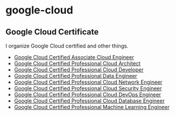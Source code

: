 # google-cloud

## Google Cloud Certificate
I organize Google Cloud certified and other things.
- [Google Cloud Certified Associate Cloud Engineer](Google%20Cloud%20Certificate/Google%20Cloud%20Certified%20Associate%20Cloud%20Engineer)
- [Google Cloud Certified Professional Cloud Architect](Google%20Cloud%20Certificate/Google%20Cloud%20Certified%20Professional%20Cloud%20Architect)
- [Google Cloud Certified Professional Cloud Developer](Google%20Cloud%20Certificate/Google%20Cloud%20Certified%20Professional%20Cloud%20Developer)
- [Google Cloud Certified Professional Data Engineer](Google%20Cloud%20Certificate/Google%20Cloud%20Certified%20Professional%20Data%20Engineer)
- [Google Cloud Certified Professional Cloud Network Engineer
](Google%20Cloud%20Certificate/Google%20Cloud%20Certified%20Professional%20Cloud%20Network%20Engineer)
- [Google Cloud Certified Professional Cloud Security Engineer](Google%20Cloud%20Certificate/Google%20Cloud%20Certified%20Professional%20Cloud%20Security%20Engineer/README.md)
- [Google Cloud Certified Professional Cloud DevOps Engineer](Google%20Cloud%20Certificate/Google%20Cloud%20Certified%20Professional%20Cloud%20DevOps%20Engineer)
- [Google Cloud Certified Professional Cloud Database Engineer](Google%20Cloud%20Certificate/Google%20Cloud%20Certified%20Professional%20Cloud%20Database%20Engineer)
- [Google Cloud Certified Professional Machine Learning Engineer](Google%20Cloud%20Certificate/Google%20Cloud%20Certified%20Professional%20Machine%20Learning%20Engineer)
